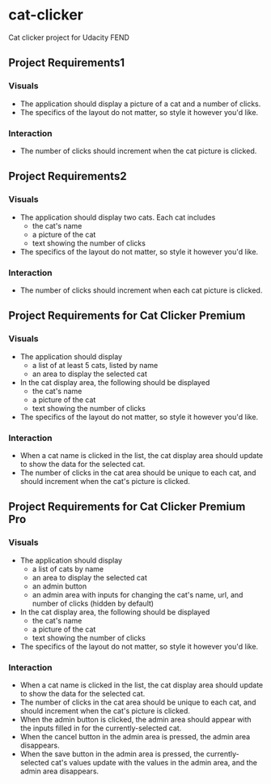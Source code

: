 # cat-clicker
Cat clicker project for Udacity FEND

## Project Requirements1
### Visuals
* The application should display a picture of a cat and a number of clicks.
* The specifics of the layout do not matter, so style it however you'd like.
### Interaction
* The number of clicks should increment when the cat picture is clicked.

## Project Requirements2
### Visuals
* The application should display two cats. Each cat includes
  * the cat's name
  * a picture of the cat
  * text showing the number of clicks
* The specifics of the layout do not matter, so style it however you'd like.
### Interaction
* The number of clicks should increment when each cat picture is clicked.

## Project Requirements for Cat Clicker Premium
### Visuals
* The application should display
  * a list of at least 5 cats, listed by name
  * an area to display the selected cat
* In the cat display area, the following should be displayed
  * the cat's name
  * a picture of the cat
  * text showing the number of clicks
* The specifics of the layout do not matter, so style it however you'd like.
### Interaction
* When a cat name is clicked in the list, the cat display area should update to show the data for the selected cat.
* The number of clicks in the cat area should be unique to each cat, and should increment when the cat's picture is clicked.

## Project Requirements for Cat Clicker Premium Pro
### Visuals
* The application should display
  * a list of cats by name
  * an area to display the selected cat
  * an admin button
  * an admin area with inputs for changing the cat's name, url, and number of clicks (hidden by default)
* In the cat display area, the following should be displayed
  * the cat's name
  * a picture of the cat
  * text showing the number of clicks
* The specifics of the layout do not matter, so style it however you'd like.
### Interaction
* When a cat name is clicked in the list, the cat display area should update to show the data for the selected cat.
* The number of clicks in the cat area should be unique to each cat, and should increment when the cat's picture is clicked.
* When the admin button is clicked, the admin area should appear with the inputs filled in for the currently-selected cat.
* When the cancel button in the admin area is pressed, the admin area disappears.
* When the save button in the admin area is pressed, the currently-selected cat's values update with the values in the admin area, and the admin area disappears.
